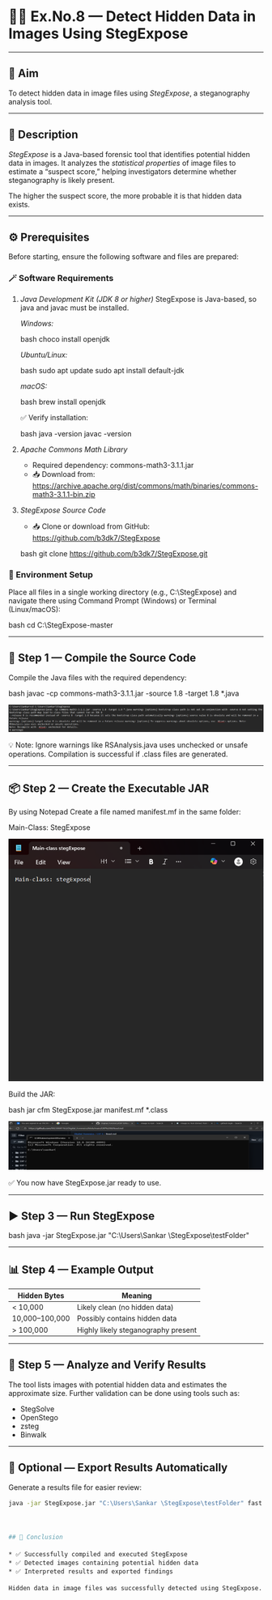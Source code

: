 # 🕵‍♀ Ex.No.8 — Detect Hidden Data in Images Using StegExpose

---

## 🧭 Aim

To detect hidden data in image files using *StegExpose*, a steganography analysis tool.

---

## 🧩 Description

*StegExpose* is a Java-based forensic tool that identifies potential hidden data in images. It analyzes the *statistical properties* of image files to estimate a “suspect score,” helping investigators determine whether steganography is likely present.

The higher the suspect score, the more probable it is that hidden data exists.

---

## ⚙ Prerequisites

Before starting, ensure the following software and files are prepared:

### 🪄 Software Requirements

1. *Java Development Kit (JDK 8 or higher)*
   StegExpose is Java-based, so java and javac must be installed.

   *Windows:*

   bash
   choco install openjdk
   

   *Ubuntu/Linux:*

   bash
   sudo apt update
   sudo apt install default-jdk
   

   *macOS:*

   bash
   brew install openjdk
   

   ✅ Verify installation:

   bash
   java -version
   javac -version
   

2. *Apache Commons Math Library*

   * Required dependency: commons-math3-3.1.1.jar
   * 📥 Download from: https://archive.apache.org/dist/commons/math/binaries/commons-math3-3.1.1-bin.zip

3. *StegExpose Source Code*

   * 📥 Clone or download from GitHub: https://github.com/b3dk7/StegExpose

   bash
   git clone https://github.com/b3dk7/StegExpose.git
   

### 🧰 Environment Setup

Place all files in a single working directory (e.g., C:\StegExpose\) and navigate there using Command Prompt (Windows) or Terminal (Linux/macOS):

bash
cd C:\StegExpose-master


---

## 🧱 Step 1 — Compile the Source Code

Compile the Java files with the required dependency:

bash
javac -cp commons-math3-3.1.1.jar -source 1.8 -target 1.8 *.java


![WhatsApp Image 2025-10-26 at 23 22 10_0148747c](https://github.com/sankar12x/img/blob/ee1ed336fbbed91f4d1a23f51e244de8c56772d0/Screenshot%202025-10-28%20053250.png)


💡 Note: Ignore warnings like RSAnalysis.java uses unchecked or unsafe operations. Compilation is successful if .class files are generated.

---

## 📦 Step 2 — Create the Executable JAR
By using Notepad
Create a file named manifest.mf in the same folder:


Main-Class: StegExpose

![WhatsApp Image 2025-10-26 at 23 22 55_b76bc861](https://github.com/srihari2082005-ctrl/img-1/blob/c61820d0056d3def2b980c575a4f4e771116796b/Screenshot%202025-10-27%20184346.png)


Build the JAR:

bash
jar cfm StegExpose.jar manifest.mf *.class


<img width="1478" height="96" alt="{32B41693-9868-4C22-A6F4-82C8DEDF50A2}" src="https://github.com/sankar12x/img/blob/43a9176540666193273a74f3822f7a1e51aaaaa9/Screenshot%202025-10-28%20053654.png" />


✅ You now have StegExpose.jar ready to use.

---

## ▶ Step 3 — Run StegExpose

bash
java -jar StegExpose.jar "C:\Users\Sankar \StegExpose\testFolder"


---

## 📊 Step 4 — Example Output


| Hidden Bytes   | Meaning                             |
| -------------- | ----------------------------------- |
| < 10,000       | Likely clean (no hidden data)       |
| 10,000–100,000 | Possibly contains hidden data       |
| > 100,000      | Highly likely steganography present |

---

## 🧠 Step 5 — Analyze and Verify Results

The tool lists images with potential hidden data and estimates the approximate size. Further validation can be done using tools such as:

* StegSolve
* OpenStego
* zsteg
* Binwalk

---

## 📁 Optional — Export Results Automatically

Generate a results file for easier review:

```bash
java -jar StegExpose.jar "C:\Users\Sankar \StegExpose\testFolder" fast 0.3 results.csv



## 🏁 Conclusion

* ✅ Successfully compiled and executed StegExpose
* ✅ Detected images containing potential hidden data
* ✅ Interpreted results and exported findings

Hidden data in image files was successfully detected using StegExpose. 🕵‍♂💡
